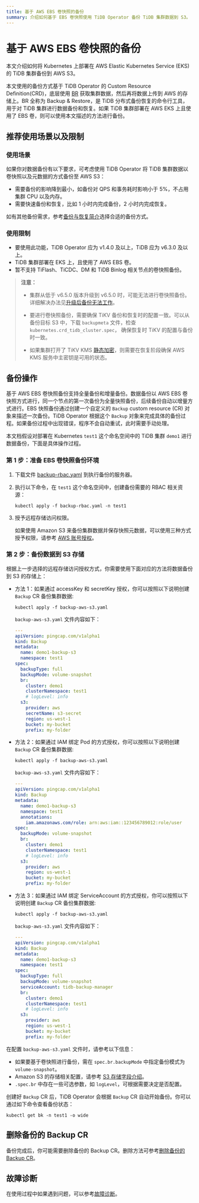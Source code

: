 ```yaml
---
title: 基于 AWS EBS 卷快照的备份
summary: 介绍如何基于 EBS 卷快照使用 TiDB Operator 备份 TiDB 集群数据到 S3。
---
```


# 基于 AWS EBS 卷快照的备份

本文介绍如何将 Kubernetes 上部署在 AWS Elastic Kubernetes Service (EKS) 的 TiDB 集群备份到 AWS S3。

本文使用的备份方式基于 TiDB Operator 的 Custom Resource Definition(CRD)，底层使用 [BR](https://docs.pingcap.com/zh/tidb/stable/backup-and-restore-tool) 获取集群数据，然后再将数据上传到 AWS 的存储上。BR 全称为 Backup & Restore，是 TiDB 分布式备份恢复的命令行工具，用于对 TiDB 集群进行数据备份和恢复。如果 TiDB 集群部署在 AWS EKS 上且使用了 EBS 卷，则可以使用本文描述的方法进行备份。

## 推荐使用场景以及限制

### 使用场景

如果你对数据备份有以下要求，可考虑使用 TiDB Operator 将 TiDB 集群数据以卷快照以及元数据的方式备份至 AWS S3：

- 需要备份的影响降到最小，如备份对 QPS 和事务耗时影响小于 5%，不占用集群 CPU 以及内存。
- 需要快速备份和恢复，比如 1 小时内完成备份，2 小时内完成恢复。

如有其他备份需求，参考[备份与恢复简介](backup-restore-overview.md)选择合适的备份方式。

### 使用限制

- 要使用此功能，TiDB Operator 应为 v1.4.0 及以上，TiDB 应为 v6.3.0 及以上。
- TiDB 集群部署在 EKS 上，且使用了 AWS EBS 卷。
- 暂不支持 TiFlash、TiCDC、DM 和 TiDB Binlog 相关节点的卷快照备份。

> **注意：**
>
> - 集群从低于 v6.5.0 版本升级到 v6.5.0 时，可能无法进行卷快照备份。详细解决办法见[升级后备份无法工作](backup-restore-faq.md#升级后备份无法工作)。
>
> - 要进行卷快照备份，需要确保 TiKV 备份和恢复时的配置一致。可以从备份目标 S3 中，下载 `backupmeta` 文件，检查 `kubernetes.crd_tidb_cluster.spec`， 确保恢复时 TiKV 的配置与备份时一致。
>
> - 如果集群打开了 TiKV KMS [静态加密](https://docs.pingcap.com/zh/tidb/dev/encryption-at-rest#tikv-静态加密)，则需要在恢复阶段确保 AWS KMS 服务中主密钥是可用的状态。

## 备份操作

基于 AWS EBS 卷快照备份支持全量备份和增量备份。数据备份以 AWS EBS 卷快照方式进行，同一个节点的第一次备份为全量快照备份，后续备份自动以增量方式进行。EBS 快照备份通过创建一个自定义的 `Backup` custom resource (CR) 对象来描述一次备份。TiDB Operator 根据这个 `Backup` 对象来完成具体的备份过程。如果备份过程中出现错误，程序不会自动重试，此时需要手动处理。

本文档假设对部署在 Kubernetes `test1` 这个命名空间中的 TiDB 集群 `demo1` 进行数据备份，下面是具体操作过程。

### 第 1 步：准备 EBS 卷快照备份环境

1. 下载文件 [backup-rbac.yaml](https://github.com/pingcap/tidb-operator/blob/master/manifests/backup/backup-rbac.yaml) 到执行备份的服务器。

2. 执行以下命令，在 `test1` 这个命名空间中，创建备份需要的 RBAC 相关资源：

    ```shell
    kubectl apply -f backup-rbac.yaml -n test1
    ```

3. 授予远程存储访问权限。

    如果使用 Amazon S3 来备份集群数据并保存快照元数据，可以使用三种方式授予权限，请参考 [AWS 账号授权](grant-permissions-to-remote-storage.md#aws-账号授权)。

### 第 2 步：备份数据到 S3 存储

根据上一步选择的远程存储访问授权方式，你需要使用下面对应的方法将数据备份到 S3 的存储上：

+ 方法 1：如果通过 accessKey 和 secretKey 授权，你可以按照以下说明创建 `Backup` CR 备份集群数据:

    ```shell
    kubectl apply -f backup-aws-s3.yaml
    ```

    `backup-aws-s3.yaml` 文件内容如下：

    ```yaml
    ---
    apiVersion: pingcap.com/v1alpha1
    kind: Backup
    metadata:
      name: demo1-backup-s3
      namespace: test1
    spec:
      backupType: full
      backupMode: volume-snapshot
      br:
        cluster: demo1
        clusterNamespace: test1
        # logLevel: info
      s3:
        provider: aws
        secretName: s3-secret
        region: us-west-1
        bucket: my-bucket
        prefix: my-folder
    ```

+ 方法 2：如果通过 IAM 绑定 Pod 的方式授权，你可以按照以下说明创建 `Backup` CR 备份集群数据:

    ```shell
    kubectl apply -f backup-aws-s3.yaml
    ```

    `backup-aws-s3.yaml` 文件内容如下：

    ```yaml
    ---
    apiVersion: pingcap.com/v1alpha1
    kind: Backup
    metadata:
      name: demo1-backup-s3
      namespace: test1
      annotations:
        iam.amazonaws.com/role: arn:aws:iam::123456789012:role/user
    spec:
      backupMode: volume-snapshot
      br:
        cluster: demo1
        clusterNamespace: test1
        # logLevel: info
      s3:
        provider: aws
        region: us-west-1
        bucket: my-bucket
        prefix: my-folder
    ```

+ 方法 3：如果通过 IAM 绑定 ServiceAccount 的方式授权，你可以按照以下说明创建 `Backup` CR 备份集群数据:

    ```shell
    kubectl apply -f backup-aws-s3.yaml
    ```

    `backup-aws-s3.yaml` 文件内容如下：

    ```yaml
    ---
    apiVersion: pingcap.com/v1alpha1
    kind: Backup
    metadata:
      name: demo1-backup-s3
      namespace: test1
    spec:
      backupType: full
      backupMode: volume-snapshot
      serviceAccount: tidb-backup-manager
      br:
        cluster: demo1
        clusterNamespace: test1
        # logLevel: info
      s3:
        provider: aws
        region: us-west-1
        bucket: my-bucket
        prefix: my-folder
    ```

在配置 `backup-aws-s3.yaml` 文件时，请参考以下信息：

- 如果要基于卷快照进行备份，需在 `spec.br.backupMode` 中指定备份模式为 `volume-snapshot`。
- Amazon S3 的存储相关配置，请参考 [S3 存储字段介绍](backup-restore-cr.md#s3-存储字段介绍)。
- `.spec.br` 中存在一些可选参数，如 `logLevel`，可根据需要决定是否配置。

创建好 `Backup` CR 后，TiDB Operator 会根据 `Backup` CR 自动开始备份。你可以通过如下命令查看备份状态：

```shell
kubectl get bk -n test1 -o wide
```

## 删除备份的 Backup CR

备份完成后，你可能需要删除备份的 Backup CR。删除方法可参考[删除备份的 Backup CR](backup-restore-overview.md#删除备份的-backup-cr)。

## 故障诊断

在使用过程中如果遇到问题，可以参考[故障诊断](deploy-failures.md)。
